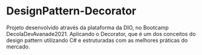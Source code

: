 # DesignPattern-Decorator

Projeto desenvolvido através da plataforma da DIO, no Bootcamp DecolaDevAvanade2021. Aplicando o Decorator, que é um dos conceitos do design pattern utilizando C# e estruturadas com as melhores práticas do mercado.
